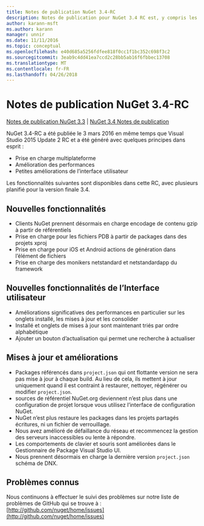 ```yaml
---
title: Notes de publication NuGet 3.4-RC
description: Notes de publication pour NuGet 3.4 RC est, y compris les problèmes connus, les correctifs de bogues, les fonctionnalités ajoutées et dcr.
author: karann-msft
ms.author: karann
manager: unnir
ms.date: 11/11/2016
ms.topic: conceptual
ms.openlocfilehash: e40d685a5256fdfee818f0cc1f1bc352c698f3c2
ms.sourcegitcommit: 3eab9c4dd41ea7ccd2c28bb5ab16f6fbbec13708
ms.translationtype: MT
ms.contentlocale: fr-FR
ms.lasthandoff: 04/26/2018
---
```

# <a name="nuget-34-rc-release-notes"></a>Notes de publication NuGet 3.4-RC

[Notes de publication NuGet 3.3](../release-notes/nuget-3.3.md) | [NuGet 3.4 Notes de publication](../release-notes/nuget-3.4.md)

NuGet 3.4-RC a été publiée le 3 mars 2016 en même temps que Visual Studio 2015 Update 2 RC et a été généré avec quelques principes dans esprit :

* Prise en charge multiplateforme
* Amélioration des performances
* Petites améliorations de l’interface utilisateur

Les fonctionnalités suivantes sont disponibles dans cette RC, avec plusieurs planifié pour la version finale 3.4.

## <a name="new-features"></a>Nouvelles fonctionnalités

* Clients NuGet prennent désormais en charge encodage de contenu gzip à partir de référentiels
* Prise en charge pour les fichiers PDB à partir de packages dans des projets xproj
* Prise en charge pour iOS et Android actions de génération dans l’élément de fichiers
* Prise en charge des monikers netstandard et netstandardapp du framework

## <a name="new-user-interface-features"></a>Nouvelles fonctionnalités de l’Interface utilisateur

* Améliorations significatives des performances en particulier sur les onglets installé, les mises à jour et les consolider
* Installé et onglets de mises à jour sont maintenant triés par ordre alphabétique
* Ajouter un bouton d’actualisation qui permet une recherche à actualiser

## <a name="updates-and-improvements"></a>Mises à jour et améliorations

* Packages référencés dans `project.json` qui ont flottante version ne sera pas mise à jour à chaque build. Au lieu de cela, ils mettent à jour uniquement quand il est contraint à restaurer, nettoyer, régénérer ou modifier `project.json`.
* sources de référentiel NuGet.org deviennent n’est plus dans une configuration de projet lorsque vous utilisez l’interface de configuration NuGet.
* NuGet n’est plus restaure les packages dans les projets partagés écritures, ni un fichier de verrouillage.
* Nous avez amélioré de défaillance du réseau et recommencez la gestion des serveurs inaccessibles ou lente à répondre.
* Les comportements de clavier et souris sont améliorées dans le Gestionnaire de Package Visual Studio UI.
* Nous prennent désormais en charge la dernière version `project.json` schéma de DNX.

## <a name="known-issues"></a>Problèmes connus

Nous continuons à effectuer le suivi des problèmes sur notre liste de problèmes de GitHub qui se trouve à : [http://github.com/nuget/home/issues](http://github.com/nuget/home/issues)